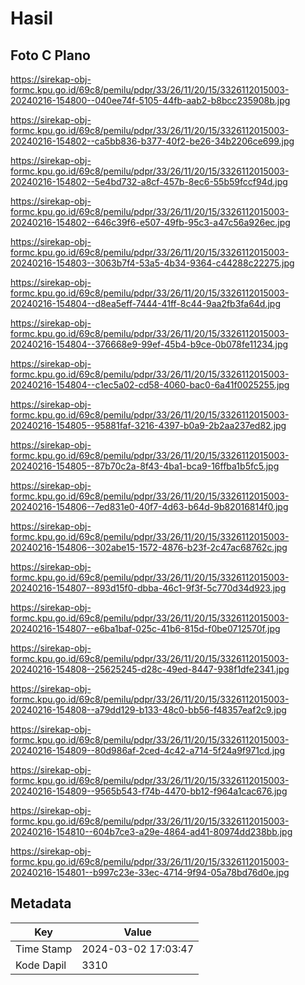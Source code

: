 # Hasil

## Foto C Plano

https://sirekap-obj-formc.kpu.go.id/69c8/pemilu/pdpr/33/26/11/20/15/3326112015003-20240216-154800--040ee74f-5105-44fb-aab2-b8bcc235908b.jpg

https://sirekap-obj-formc.kpu.go.id/69c8/pemilu/pdpr/33/26/11/20/15/3326112015003-20240216-154802--ca5bb836-b377-40f2-be26-34b2206ce699.jpg

https://sirekap-obj-formc.kpu.go.id/69c8/pemilu/pdpr/33/26/11/20/15/3326112015003-20240216-154802--5e4bd732-a8cf-457b-8ec6-55b59fccf94d.jpg

https://sirekap-obj-formc.kpu.go.id/69c8/pemilu/pdpr/33/26/11/20/15/3326112015003-20240216-154802--646c39f6-e507-49fb-95c3-a47c56a926ec.jpg

https://sirekap-obj-formc.kpu.go.id/69c8/pemilu/pdpr/33/26/11/20/15/3326112015003-20240216-154803--3063b7f4-53a5-4b34-9364-c44288c22275.jpg

https://sirekap-obj-formc.kpu.go.id/69c8/pemilu/pdpr/33/26/11/20/15/3326112015003-20240216-154804--d8ea5eff-7444-41ff-8c44-9aa2fb3fa64d.jpg

https://sirekap-obj-formc.kpu.go.id/69c8/pemilu/pdpr/33/26/11/20/15/3326112015003-20240216-154804--376668e9-99ef-45b4-b9ce-0b078fe11234.jpg

https://sirekap-obj-formc.kpu.go.id/69c8/pemilu/pdpr/33/26/11/20/15/3326112015003-20240216-154804--c1ec5a02-cd58-4060-bac0-6a41f0025255.jpg

https://sirekap-obj-formc.kpu.go.id/69c8/pemilu/pdpr/33/26/11/20/15/3326112015003-20240216-154805--95881faf-3216-4397-b0a9-2b2aa237ed82.jpg

https://sirekap-obj-formc.kpu.go.id/69c8/pemilu/pdpr/33/26/11/20/15/3326112015003-20240216-154805--87b70c2a-8f43-4ba1-bca9-16ffba1b5fc5.jpg

https://sirekap-obj-formc.kpu.go.id/69c8/pemilu/pdpr/33/26/11/20/15/3326112015003-20240216-154806--7ed831e0-40f7-4d63-b64d-9b82016814f0.jpg

https://sirekap-obj-formc.kpu.go.id/69c8/pemilu/pdpr/33/26/11/20/15/3326112015003-20240216-154806--302abe15-1572-4876-b23f-2c47ac68762c.jpg

https://sirekap-obj-formc.kpu.go.id/69c8/pemilu/pdpr/33/26/11/20/15/3326112015003-20240216-154807--893d15f0-dbba-46c1-9f3f-5c770d34d923.jpg

https://sirekap-obj-formc.kpu.go.id/69c8/pemilu/pdpr/33/26/11/20/15/3326112015003-20240216-154807--e6ba1baf-025c-41b6-815d-f0be0712570f.jpg

https://sirekap-obj-formc.kpu.go.id/69c8/pemilu/pdpr/33/26/11/20/15/3326112015003-20240216-154808--25625245-d28c-49ed-8447-938f1dfe2341.jpg

https://sirekap-obj-formc.kpu.go.id/69c8/pemilu/pdpr/33/26/11/20/15/3326112015003-20240216-154808--a79dd129-b133-48c0-bb56-f48357eaf2c9.jpg

https://sirekap-obj-formc.kpu.go.id/69c8/pemilu/pdpr/33/26/11/20/15/3326112015003-20240216-154809--80d986af-2ced-4c42-a714-5f24a9f971cd.jpg

https://sirekap-obj-formc.kpu.go.id/69c8/pemilu/pdpr/33/26/11/20/15/3326112015003-20240216-154809--9565b543-f74b-4470-bb12-f964a1cac676.jpg

https://sirekap-obj-formc.kpu.go.id/69c8/pemilu/pdpr/33/26/11/20/15/3326112015003-20240216-154810--604b7ce3-a29e-4864-ad41-80974dd238bb.jpg

https://sirekap-obj-formc.kpu.go.id/69c8/pemilu/pdpr/33/26/11/20/15/3326112015003-20240216-154801--b997c23e-33ec-4714-9f94-05a78bd76d0e.jpg


## Metadata

| Key        | Value               |
| ---------- | ------------------- |
| Time Stamp | 2024-03-02 17:03:47 |
| Kode Dapil | 3310                |



